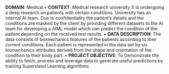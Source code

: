 **DOMAIN**: Medical
• **CONTEXT**: Medical research university X is undergoing a deep research on patients with certain conditions. University has an internal AI team. 
Due to confidentiality the patient’s details and the conditions are masked by the client by providing different datasets to the AI team for 
developing a AIML model which can predict the condition of the patient depending on the received test results.
• **DATA DESCRIPTION**: The data consists of biomechanics features of the patients according to their current conditions. Each patient is 
represented in the data set by six biomechanics attributes derived from the shape and orientation of the condition to their body part. 
• **PROJECT OBJECTIVE**: To Demonstrate the ability to fetch, process and leverage data to generate useful predictions by training Supervised 
Learning algorithms
